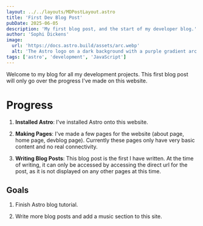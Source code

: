 ```yaml
---
layout: ../../layouts/MDPostLayout.astro
title: 'First Dev Blog Post'
pubDate: 2025-06-05
description: 'My first blog post, and the start of my developer blog.'
author: 'Sophi Dickens'
image:
  url: 'https://docs.astro.build/assets/arc.webp'
  alt: 'The Astro logo on a dark background with a purple gradient arc.'
tags: ['astro', 'development', 'JavaScript']
---
```

Welcome to my blog for all my development projects. This first blog post will only go over the progress I've made on this website.
# **Progress**

1. **Installed Astro**: I've installed Astro onto this website.

2. **Making Pages**: I've made a few pages for the website (about page, home page, devblog page). Currently these pages only have very basic content and no real connectivity.

3. **Writing Blog Posts**: This blog post is the first I have written. At the time of writing, it can only be accessed by accessing the direct url for the post, as it is not displayed on any other pages at this time.

## **Goals**

1. Finish Astro blog tutorial.

2. Write more blog posts and add a music section to this site.
